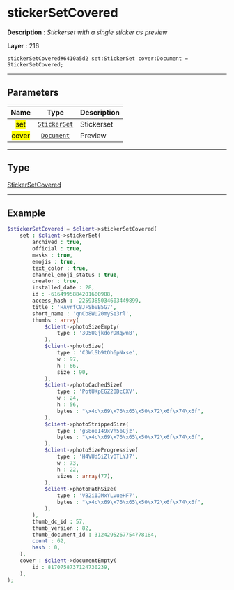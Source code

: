 # stickerSetCovered

**Description** : *Stickerset with a single sticker as preview*

**Layer** : 216

```tl
stickerSetCovered#6410a5d2 set:StickerSet cover:Document = StickerSetCovered;
```

---

## Parameters

| Name | Type | Description |
| :---: | :---: | :--- |
| <mark>set</mark> | [`StickerSet`](type/StickerSet) | Stickerset |
| <mark>cover</mark> | [`Document`](type/Document) | Preview |

---

## Type

[StickerSetCovered](type/StickerSetCovered)

---

## Example

```php
$stickerSetCovered = $client->stickerSetCovered(
	set : $client->stickerSet(
		archived : true,
		official : true,
		masks : true,
		emojis : true,
		text_color : true,
		channel_emoji_status : true,
		creator : true,
		installed_date : 28,
		id : -6164995884201600988,
		access_hash : -2259385034603449899,
		title : 'HAyrfC8JFSbVB5G7',
		short_name : 'qnCb8WU20mySe3rl',
		thumbs : array(
			$client->photoSizeEmpty(
				type : '3O5UGjkdorDRqwnB',
			),
			$client->photoSize(
				type : 'C3WlSb9tOh6pNxse',
				w : 97,
				h : 66,
				size : 90,
			),
			$client->photoCachedSize(
				type : 'PotUKpEGZ20DcCXV',
				w : 24,
				h : 56,
				bytes : "\x4c\x69\x76\x65\x50\x72\x6f\x74\x6f",
			),
			$client->photoStrippedSize(
				type : 'gS8o0I49xVh5bCjz',
				bytes : "\x4c\x69\x76\x65\x50\x72\x6f\x74\x6f",
			),
			$client->photoSizeProgressive(
				type : 'H4VUd5iZlvOTLYJ7',
				w : 73,
				h : 22,
				sizes : array(77),
			),
			$client->photoPathSize(
				type : 'VB2iIJMxYLvueHF7',
				bytes : "\x4c\x69\x76\x65\x50\x72\x6f\x74\x6f",
			),
		),
		thumb_dc_id : 57,
		thumb_version : 82,
		thumb_document_id : 3124295267754778184,
		count : 62,
		hash : 0,
	),
	cover : $client->documentEmpty(
		id : 8170758737124730239,
	),
);
```